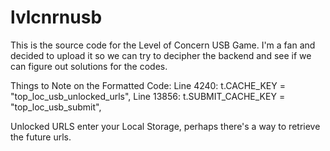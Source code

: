 # lvlcnrnusb
This is the source code for the Level of Concern USB Game. 
I'm a fan and decided to upload it so we can try to decipher the backend and see if we can figure out solutions for the codes.

Things to Note on the Formatted Code:
Line 4240: t.CACHE_KEY = "top_loc_usb_unlocked_urls",
Line 13856: t.SUBMIT_CACHE_KEY = "top_loc_usb_submit",

Unlocked URLS enter your Local Storage, perhaps there's a way to retrieve the future urls.
